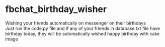 # fbchat_birthday_wisher
Wishing your friends automatically on messenger on their birthdays<br>
Just run the code.py file and if any of your friends in database.txt file have birthday today, they will be automatically wished happy birthday with cake image
